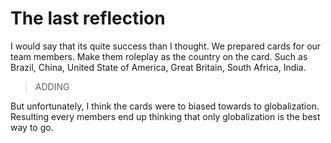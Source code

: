 # The last reflection

I would say that its quite success than I thought.
We prepared cards for our team members.
Make them roleplay as the country on the card.
Such as Brazil, China, United State of America, Great Britain, South Africa, India.

> ADDING

But unfortunately, I think the cards were to biased towards to globalization.
Resulting every members end up thinking that only globalization is the best way to go.